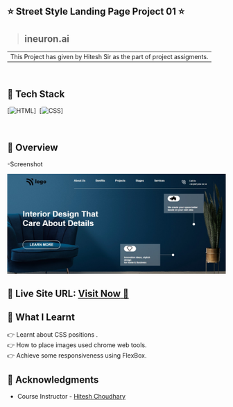 ## ⭐ Street Style Landing Page Project 01 ⭐
>## ineuron.ai
<table>
<tr>
<td>
 This Project has given by Hitesh Sir as the part of project assigments.
</td>
</tr>
</table>
<br>

## 📌 Tech Stack

[![HTML](https://img.shields.io/badge/html5%20-%23E34F26.svg?&style=for-the-badge&logo=html5&logoColor=white)]&nbsp;
[![CSS](https://img.shields.io/badge/css3%20-%231572B6.svg?&style=for-the-badge&logo=css3&logoColor=white)]&nbsp;
<br>
<br>
<br>
## 📌 Overview
-Screenshot

![Screenshot](./images/screenshot_INTERIOR_DESIGN.png?raw=true) 
## 📌 **Live Site URL:** <a href="https://kartik-jodhani-street-site-landing.netlify.app/"  target="_blank">**Visit Now** 🚀</a>

## 📌 What I Learnt

👉 Learnt about CSS positions .  
👉 How to place images used chrome web tools.    
👉 Achieve some responsiveness using FlexBox.

## 📌 Acknowledgments

- Course Instructor - [Hitesh Choudhary](https://github.com/hiteshchoudhary)

